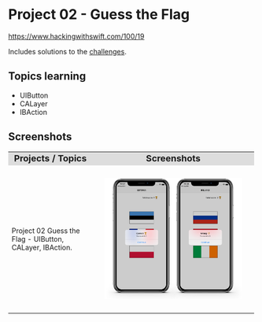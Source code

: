 # Project 02 - Guess the Flag

https://www.hackingwithswift.com/100/19

Includes solutions to the [challenges](https://www.hackingwithswift.com/read/2/6/wrap-up).


## Topics learning

- UIButton
- CALayer
- IBAction

## Screenshots

<table style="width: 500px;">
  <tbody>
    <tr style="background: #ddd; font-weight: bolder; font-size: 18px">
      <td style="width: 350px; text-align: center;">
        Projects / Topics
      </td>
      <td style="width: 800px; text-align: center;">
        Screenshots
      </td>
    </tr>
    <tr>
      <td style="width: 150px;">
        Project 02 Guess the Flag - UIButton, CALayer, IBAction.
      </td>
      <td style="width: 250px; padding: 25px;">
        <img src="screenshots/print_P02.png" width="350px">
      </td>
    </tr>
  </tbody>
</table>